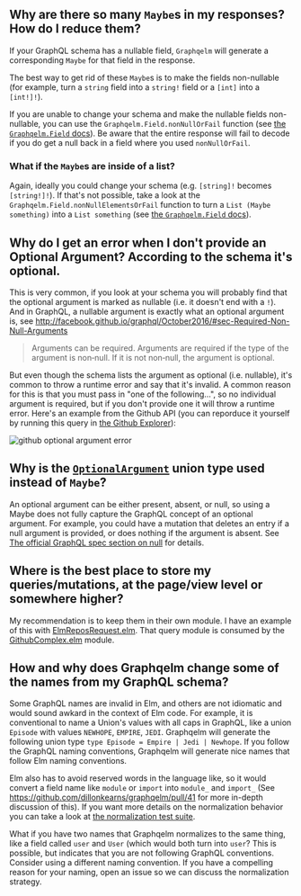 ## Why are there so many `Maybe`s in my responses? How do I reduce them?
If your GraphQL schema has a nullable field, `Graphqelm` will generate a corresponding `Maybe` for that field in the response.

The best way to get rid of these `Maybe`s is to make the fields non-nullable (for example, turn a `string` field into a `string!` field or a `[int]` into a `[int!]!`).

If you are unable to change your schema and make the nullable fields non-nullable, you can use the `Graphqelm.Field.nonNullOrFail` function (see [the `Graphqelm.Field` docs](http://package.elm-lang.org/packages/dillonkearns/graphqelm/latest/Graphqelm-Field#)). Be aware that the entire response will fail to decode if you do get a null back in a field where you used `nonNullOrFail`.

### What if the `Maybe`s are inside of a list?
Again, ideally you could change your schema (e.g. `[string]!` becomes `[string!]!`). If that's not possible, take a look at the `Graphqelm.Field.nonNullElementsOrFail` function to turn a `List (Maybe something)` into a `List something` (see [the `Graphqelm.Field` docs](http://package.elm-lang.org/packages/dillonkearns/graphqelm/latest/Graphqelm-Field#)).


## Why do I get an error when I don't provide an Optional Argument? According to the schema it's optional.

This is very common, if you look at your schema you will probably find that the optional argument is marked as nullable (i.e. it doesn't end with a `!`). And in GraphQL, a nullable argument is exactly what an optional argument is, see http://facebook.github.io/graphql/October2016/#sec-Required-Non-Null-Arguments

> Arguments can be required. Arguments are required if the type of the argument is non‐null. If it is not non‐null, the argument is optional.

But even though the schema lists the argument as optional (i.e. nullable), it's common to throw a runtime error and say that it's invalid. A common reason for this is that you must pass in "one of the following...", so no individual argument is required, but if you don't provide one it will throw a runtime error. Here's an example from the Github API (you can reporduce it yourself by running this query in [the Github Explorer](https://developer.github.com/v4/explorer/)):

![github optional argument error](https://raw.githubusercontent.com/dillonkearns/graphqelm/master/assets/github-optional-arg-error.png)

## Why is the [`OptionalArgument`](http://package.elm-lang.org/packages/dillonkearns/graphqelm/10.0.0/Graphqelm-OptionalArgument) union type used instead of `Maybe`?

An optional argument can be either present, absent, or null, so using a Maybe does not fully capture the GraphQL concept of an optional argument. For example, you could have a mutation that deletes an entry if a null argument is provided, or does nothing if the argument is absent. See [The official GraphQL spec section on null](http://facebook.github.io/graphql/October2016/#sec-Null-Value) for details.

## Where is the best place to store my queries/mutations, at the page/view level or somewhere higher?

My recommendation is to keep them in their own module. I have an example of this with [ElmReposRequest.elm](https://github.com/dillonkearns/graphqelm/blob/master/examples/src/ElmReposRequest.elm).
That query module is consumed by the [GithubComplex.elm](https://github.com/dillonkearns/graphqelm/blob/master/examples/src/GithubComplex.elm#L44-L46) module.


## How and why does Graphqelm change some of the names from my GraphQL schema?
Some GraphQL names are invalid in Elm, and others are not idiomatic and would sound awkard in the context of Elm code.
For example, it is conventional to name a Union's values with all caps in GraphQL, like a union `Episode` with values `NEWHOPE`, `EMPIRE`, `JEDI`. Graphqelm will generate the following union type `type Episode = Empire | Jedi | Newhope`. If you follow the GraphQL naming conventions, Graphqelm will generate nice names that follow Elm naming conventions.

Elm also has to avoid reserved words in the language like, so it would convert a field name like `module` or `import` into `module_` and `import_` (See https://github.com/dillonkearns/graphqelm/pull/41 for more in-depth discussion of this). If you want more details on the normalization behavior you can take a look at [the normalization test suite](https://github.com/dillonkearns/graphqelm/blob/master/tests/Generator/NormalizeTests.elm).

What if you have two names that Graphqelm normalizes to the same thing, like a field called `user` and `User` (which would both turn into `user`? This is possible, but indicates that you are not following GraphQL conventions. Consider using a different naming convention. If you have a compelling reason for your naming, open an issue so we can discuss the normalization strategy.
